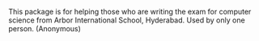 This package is for helping those who are writing the exam for computer science from Arbor International School, Hyderabad. Used by only one person. (Anonymous)

